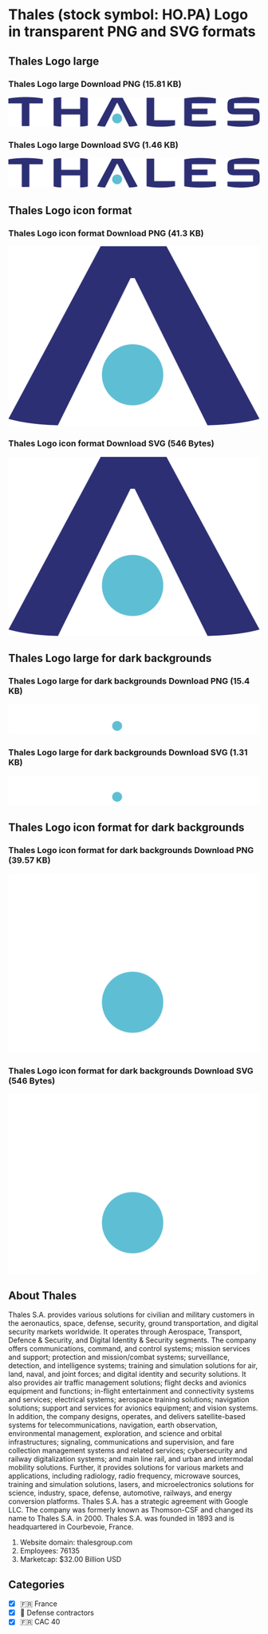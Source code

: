 # Thales (stock symbol: HO.PA) Logo in transparent PNG and SVG formats

## Thales Logo large

### Thales Logo large Download PNG (15.81 KB)

![Thales Logo large Download PNG (15.81 KB)](/img/orig/HO.PA_BIG-0dafb045.png)

### Thales Logo large Download SVG (1.46 KB)

![Thales Logo large Download SVG (1.46 KB)](/img/orig/HO.PA_BIG-bc2f4761.svg)

## Thales Logo icon format

### Thales Logo icon format Download PNG (41.3 KB)

![Thales Logo icon format Download PNG (41.3 KB)](/img/orig/HO.PA-99d27d4e.png)

### Thales Logo icon format Download SVG (546 Bytes)

![Thales Logo icon format Download SVG (546 Bytes)](/img/orig/HO.PA-23f21400.svg)

## Thales Logo large for dark backgrounds

### Thales Logo large for dark backgrounds Download PNG (15.4 KB)

![Thales Logo large for dark backgrounds Download PNG (15.4 KB)](/img/orig/HO.PA_BIG.D-64886ede.png)

### Thales Logo large for dark backgrounds Download SVG (1.31 KB)

![Thales Logo large for dark backgrounds Download SVG (1.31 KB)](/img/orig/HO.PA_BIG.D-d4a2a726.svg)

## Thales Logo icon format for dark backgrounds

### Thales Logo icon format for dark backgrounds Download PNG (39.57 KB)

![Thales Logo icon format for dark backgrounds Download PNG (39.57 KB)](/img/orig/HO.PA.D-fd66b9fe.png)

### Thales Logo icon format for dark backgrounds Download SVG (546 Bytes)

![Thales Logo icon format for dark backgrounds Download SVG (546 Bytes)](/img/orig/HO.PA.D-554af9b1.svg)

## About Thales

Thales S.A. provides various solutions for civilian and military customers in the aeronautics, space, defense, security, ground transportation, and digital security markets worldwide. It operates through Aerospace, Transport, Defence & Security, and Digital Identity & Security segments. The company offers communications, command, and control systems; mission services and support; protection and mission/combat systems; surveillance, detection, and intelligence systems; training and simulation solutions for air, land, naval, and joint forces; and digital identity and security solutions. It also provides air traffic management solutions; flight decks and avionics equipment and functions; in-flight entertainment and connectivity systems and services; electrical systems; aerospace training solutions; navigation solutions; support and services for avionics equipment; and vision systems. In addition, the company designs, operates, and delivers satellite-based systems for telecommunications, navigation, earth observation, environmental management, exploration, and science and orbital infrastructures; signaling, communications and supervision, and fare collection management systems and related services; cybersecurity and railway digitalization systems; and main line rail, and urban and intermodal mobility solutions. Further, it provides solutions for various markets and applications, including radiology, radio frequency, microwave sources, training and simulation solutions, lasers, and microelectronics solutions for science, industry, space, defense, automotive, railways, and energy conversion platforms. Thales S.A. has a strategic agreement with Google LLC. The company was formerly known as Thomson-CSF and changed its name to Thales S.A. in 2000. Thales S.A. was founded in 1893 and is headquartered in Courbevoie, France.

1. Website domain: thalesgroup.com
2. Employees: 76135
3. Marketcap: $32.00 Billion USD


## Categories
- [x] 🇫🇷 France
- [x] 🔫 Defense contractors
- [x] 🇫🇷 CAC 40
